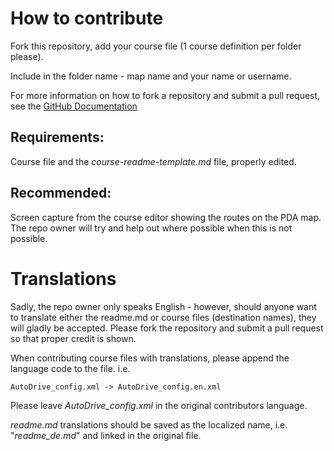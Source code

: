 # How to contribute

Fork this repository, add your course file (1 course definition per folder please).

Include in the folder name - map name and your name or username.

For more information on how to fork a repository and submit a pull request, see the [GitHub Documentation](https://docs.github.com/en/github/collaborating-with-issues-and-pull-requests/creating-a-pull-request)

## Requirements:

Course file and the _course-readme-template.md_ file, properly edited.

## Recommended:

Screen capture from the course editor showing the routes on the PDA map.  The repo owner will try and help out where possible when this is not possible.

# Translations

Sadly, the repo owner only speaks English - however, should anyone want to translate either the readme.md or course files (destination names), they will gladly be accepted.  Please fork the repository and submit a pull request so that proper credit is shown.

When contributing course files with translations, please append the language code to the file.  i.e.

```AutoDrive_config.xml -> AutoDrive_config.en.xml```

Please leave _AutoDrive_config.xml_ in the original contributors language.

_readme.md_ translations should be saved as the localized name, i.e. "_readme_de.md_" and linked in the original file.